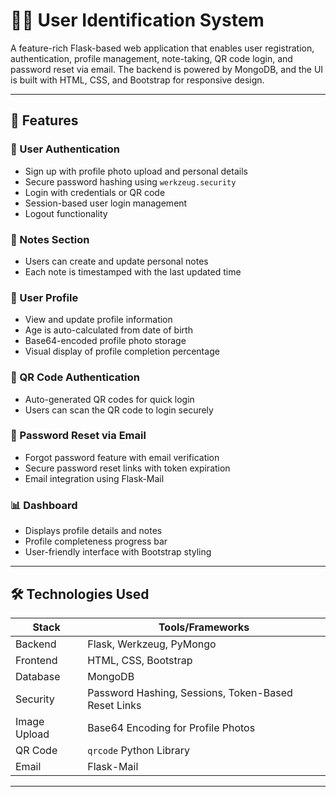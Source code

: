 # 🧑‍💼 User Identification System

A feature-rich Flask-based web application that enables user registration, authentication, profile management, note-taking, QR code login, and password reset via email. The backend is powered by MongoDB, and the UI is built with HTML, CSS, and Bootstrap for responsive design.

---

## 🚀 Features

### 🔐 User Authentication
- Sign up with profile photo upload and personal details
- Secure password hashing using `werkzeug.security`
- Login with credentials or QR code
- Session-based user login management
- Logout functionality

### 🧾 Notes Section
- Users can create and update personal notes
- Each note is timestamped with the last updated time

### 👤 User Profile
- View and update profile information
- Age is auto-calculated from date of birth
- Base64-encoded profile photo storage
- Visual display of profile completion percentage

### 📸 QR Code Authentication
- Auto-generated QR codes for quick login
- Users can scan the QR code to login securely

### 📧 Password Reset via Email
- Forgot password feature with email verification
- Secure password reset links with token expiration
- Email integration using Flask-Mail

### 📊 Dashboard
- Displays profile details and notes
- Profile completeness progress bar
- User-friendly interface with Bootstrap styling

---

## 🛠️ Technologies Used

| Stack        | Tools/Frameworks                                    |
|--------------|------------------------------------------------------|
| Backend      | Flask, Werkzeug, PyMongo                             |
| Frontend     | HTML, CSS, Bootstrap                                 |
| Database     | MongoDB                                              |
| Security     | Password Hashing, Sessions, Token-Based Reset Links |
| Image Upload | Base64 Encoding for Profile Photos                   |
| QR Code      | `qrcode` Python Library                              |
| Email        | Flask-Mail                                           |

---
